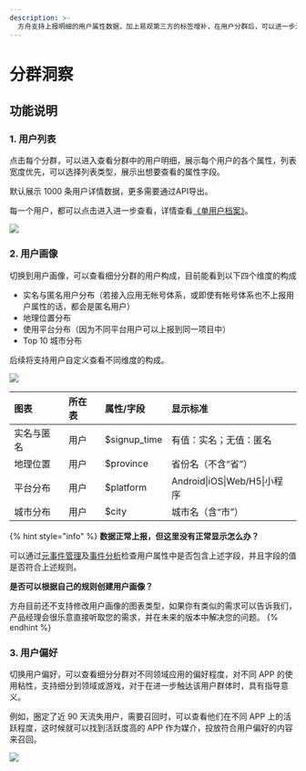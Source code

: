 ```yaml
---
description: >-
  方舟支持上报明细的用户属性数据，加上易观第三方的标签增补，在用户分群后，可以进一步洞察分群的全景画像：他们是谁？他们的构成是什么样的？他们的偏好是什么样的？为个性化触达、精准营销、产品分析等做有效的数据支撑。
---
```


# 分群洞察

## 功能说明

### 1. 用户列表

点击每个分群，可以进入查看分群中的用户明细，展示每个用户的各个属性，列表宽度优先，可以选择列表类型，展示出想要查看的属性字段。

默认展示 1000 条用户详情数据，更多需要通过API导出。

每一个用户，都可以点击进入进一步查看，详情查看[《单用户档案》](segmentation-user-sequence.md)。

![ ](https://imguserradar.analysys.cn/fangzhou/img/2018/08/201808111928163974.gif)

### 2. 用户画像

切换到用户画像，可以查看细分分群的用户构成，目前能看到以下四个维度的构成

* 实名与匿名用户分布（若接入应用无帐号体系，或即使有帐号体系也不上报用户属性的话，都会是匿名用户）
* 地理位置分布
* 使用平台分布（因为不同平台用户可以上报到同一项目中）
* Top 10 城市分布

后续将支持用户自定义查看不同维度的构成。

![ ](https://imguserradar.analysys.cn/fangzhou/img/2018/08/201808111941599029.png)

| 图表 | 所在表 | 属性/字段 | 显示标准 |
| :--- | :--- | :--- | :--- |
| 实名与匿名 | 用户 | $signup\_time | 有值：实名；无值：匿名 |
| 地理位置 | 用户 | $province | 省份名（不含“省”） |
| 平台分布 | 用户 | $platform | Android\|iOS\|Web/H5\|小程序 |
| 城市分布 | 用户 | $city | 城市名（含“市”） |

{% hint style="info" %}
**数据正常上报，但这里没有正常显示怎么办？**

可以通过[元事件管理](../project-manegement/project-meta-events.md)及[事件分析](../analytics/analytics-event.md)检查用户属性中是否包含上述字段，并且字段的值是否符合上述规则。

**是否可以根据自己的规则创建用户画像？**

方舟目前还不支持修改用户画像的图表类型，如果你有类似的需求可以告诉我们，产品经理会很乐意直接听取您的需求，并在未来的版本中解决您的问题。
{% endhint %}

### 3. 用户偏好

切换用户偏好，可以查看细分分群对不同领域应用的偏好程度，对不同 APP 的使用粘性，支持细分到领域或游戏，对于在进一步触达该用户群体时，具有指导意义。

例如，圈定了近 90 天流失用户，需要召回时，可以查看他们在不同 APP 上的活跃程度，这时候就可以找到活跃度高的 APP 作为媒介，投放符合用户偏好的内容来召回。

![ ](https://imguserradar.analysys.cn/fangzhou/img/2018/08/201808111950305403.png)


